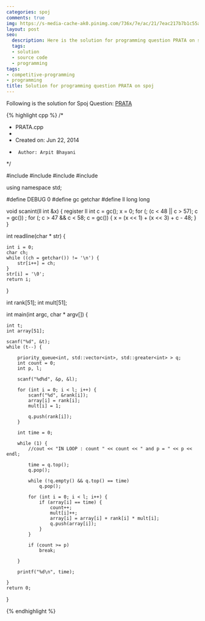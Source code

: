 ```yaml
---
categories: spoj
comments: true
img: https://s-media-cache-ak0.pinimg.com/736x/7e/ac/21/7eac217b7b1c55ab7fd56758e4e181be.jpg
layout: post
seo:
  description: Here is the solution for programming question PRATA on spoj
  tags:
  - solution
  - source code
  - programming
tags:
- competitive-programming
- programming
title: Solution for programming question PRATA on spoj
---
```


Following is the solution for Spoj Question: [PRATA](http://www.spoj.com/problems/PRATA/)

{% highlight cpp %}
/*
 * PRATA.cpp
 *
 *  Created on: Jun 22, 2014
 *      Author: Arpit Bhayani
 */

#include <queue>
#include <cstdio>
#include <cstdlib>
#include <iostream>

using namespace std;

#define DEBUG 0
#define gc getchar
#define ll long long

void scanint(ll int &x) {
	register ll int c = gc();
	x = 0;
	for (; (c < 48 || c > 57); c = gc())
		;
	for (; c > 47 && c < 58; c = gc()) {
		x = (x << 1) + (x << 3) + c - 48;
	}
}

int readline(char * str) {

	int i = 0;
	char ch;
	while ((ch = getchar()) != '\n') {
		str[i++] = ch;
	}
	str[i] = '\0';
	return i;
}

int rank[51];
int mult[51];

int main(int argc, char * argv[]) {

	int t;
	int array[51];

	scanf("%d", &t);
	while (t--) {

		priority_queue<int, std::vector<int>, std::greater<int> > q;
		int count = 0;
		int p, l;

		scanf("%d%d", &p, &l);

		for (int i = 0; i < l; i++) {
			scanf("%d", &rank[i]);
			array[i] = rank[i];
			mult[i] = 1;

			q.push(rank[i]);
		}

		int time = 0;

		while (1) {
			//cout << "IN LOOP : count " << count << " and p = " << p << endl;

			time = q.top();
			q.pop();

			while (!q.empty() && q.top() == time)
				q.pop();

			for (int i = 0; i < l; i++) {
				if (array[i] == time) {
					count++;
					mult[i]++;
					array[i] = array[i] + rank[i] * mult[i];
					q.push(array[i]);
				}
			}

			if (count >= p)
				break;

		}

		printf("%d\n", time);

	}
	return 0;
}

{% endhighlight %}